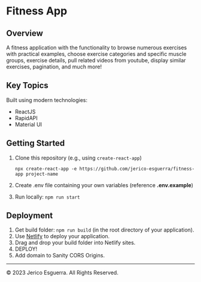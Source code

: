 # Fitness App

## Overview
A fitness application with the functionality to browse numerous exercises with practical examples, choose exercise categories and specific muscle groups, exercise details, pull related videos from youtube, display similar exercises, pagination, and much more!

## Key Topics
Built using modern technologies:

* ReactJS
* RapidAPI
* Material UI

## Getting Started

1. Clone this repository (e.g., using `create-react-app`)

	`npx create-react-app -e https://github.com/jerico-esguerra/fitness-app project-name`

2. Create .env file containing your own variables (reference **.env.example**)
3. Run locally: `npm run start`

## Deployment

1. Get build folder: `npm run build` (in the root directory of your application).
2. Use [Netlify](https://www.netlify.com/) to deploy your application.
3. Drag and drop your build folder into Netlify sites.
4. DEPLOY!
5. Add domain to Sanity CORS Origins.

- - -
© 2023 Jerico Esguerra. All Rights Reserved.